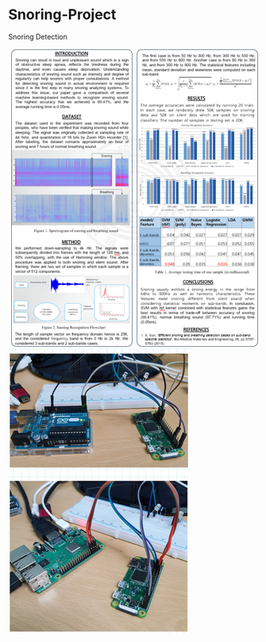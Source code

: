 # Snoring-Project
Snoring Detection

![alt_text](https://github.com/Ka0Ri/Snoring-Project/blob/master/img.png)
![alt_text](https://github.com/Ka0Ri/Snoring-Project/blob/master/img2.png)
